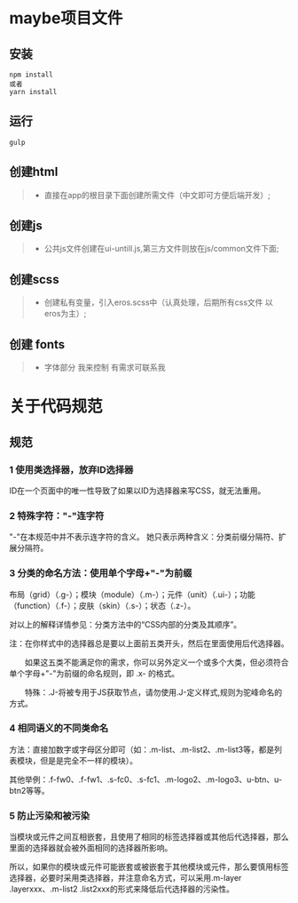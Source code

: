 # maybe项目文件

## 安装
```
npm install
或者
yarn install
```

## 运行
```
gulp 
```
## 创建html

> * 直接在app的根目录下面创建所需文件（中文即可方便后端开发）;

## 创建js

> * 公共js文件创建在ui-untill.js,第三方文件则放在js/common文件下面;

## 创建scss

> * 创建私有变量，引入eros.scss中（认真处理，后期所有css文件 以eros为主）;

## 创建 fonts

> * 字体部分 我来控制 有需求可联系我

# 关于代码规范

## 规范
### 1 使用类选择器，放弃ID选择器

ID在一个页面中的唯一性导致了如果以ID为选择器来写CSS，就无法重用。

### 2 特殊字符："-"连字符

"-"在本规范中并不表示连字符的含义。
她只表示两种含义：分类前缀分隔符、扩展分隔符。

### 3 分类的命名方法：使用单个字母+"-"为前缀
布局（grid）（.g-）；模块（module）（.m-）；元件（unit）（.ui-）；功能（function）（.f-）；皮肤（skin）（.s-）；状态（.z-）。

对以上的解释详情参见：分类方法中的“CSS内部的分类及其顺序”。

注：在你样式中的选择器总是要以上面前五类开头，然后在里面使用后代选择器。

　　如果这五类不能满足你的需求，你可以另外定义一个或多个大类，但必须符合单个字母+"-"为前缀的命名规则，即 .x- 的格式。

　　特殊：.J-将被专用于JS获取节点，请勿使用.J-定义样式,规则为驼峰命名的方式。

### 4 相同语义的不同类命名

方法：直接加数字或字母区分即可（如：.m-list、.m-list2、.m-list3等，都是列表模块，但是是完全不一样的模块）。

其他举例：.f-fw0、.f-fw1、.s-fc0、.s-fc1、.m-logo2、.m-logo3、u-btn、u-btn2等等。


### 5 防止污染和被污染

当模块或元件之间互相嵌套，且使用了相同的标签选择器或其他后代选择器，那么里面的选择器就会被外面相同的选择器所影响。

所以，如果你的模块或元件可能嵌套或被嵌套于其他模块或元件，那么要慎用标签选择器，必要时采用类选择器，并注意命名方式，可以采用.m-layer .layerxxx、.m-list2 .list2xxx的形式来降低后代选择器的污染性。